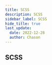 ```yaml
---
title: SCSS
description: SCSS
sidebar_label: SCSS
hide_title: true
last_update:
  date: 2022-12-28
  author: Chason
---
```


## SCSS
